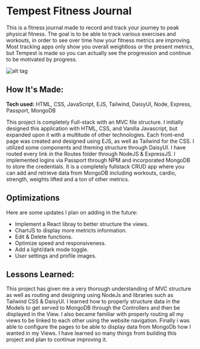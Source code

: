 # Tempest Fitness Journal
This is a fitness journal made to record and track your journey to peak physical fitness. The goal is to be able to track various exercises and workouts, in order to see over time how your fitness metrics are improving. Most tracking apps only show you overall weightloss or the present metrics, but Tempest is made so you can actually see the progression and continue to be motivated by progress.

![alt tag](https://i.ibb.co/ZdTpbbW/tempest.jpg)

## How It's Made:

**Tech used:** HTML, CSS, JavaScript, EJS, Tailwind, DaisyUI, Node, Express, Passport, MongoDB

This project is completely Full-stack with an MVC file structure. I initially designed this application with HTML, CSS, and Vanilla Javascript, but expanded upon it with a multitude of other technologies. Each front-end page was created and designed using EJS, as well as Tailwind for the CSS. I utilized some components and theming structure through DaisyUI. I have routed every link in the Routes folder through NodeJS & ExpressJS. I implemented logins via Passport through NPM and incorporated MongoDB to store the credentials. It is a completely fullstack CRUD app where you can add and retrieve data from MongoDB including workouts, cardio, strength, weights lifted and a ton of other metrics.

## Optimizations

Here are some updates I plan on adding in the future:

- Implement a React libray to better structure the views.
- ChartJS to display more metricts information.
- Edit & Delete functions.
- Optimize speed and responsiveness.
- Add a light/dark mode toggle.
- User settings and profile images.

## Lessons Learned:

This project has given me a very thorough understanding of MVC structure as well as routing and designing using NodeJs and libraries such as Tailwind CSS & DaisyUI. I learned how to properly structure data in the Models to get served to MongoDB through the Controllers and then be displayed in the View. I also became familiar with properly routing all my views to be linked to each other using the website navigation. Finally i was able to configure the pages to be able to display data from MongoDb how I wanted in my Views. I have learned so many things from building this project and plan to continue improving it.
